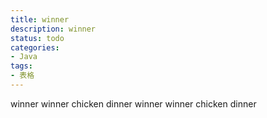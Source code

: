 ```yaml
---
title: winner
description: winner
status: todo
categories: 
- Java
tags:
- 表格
---
```


winner winner chicken dinner  winner winner chicken dinner